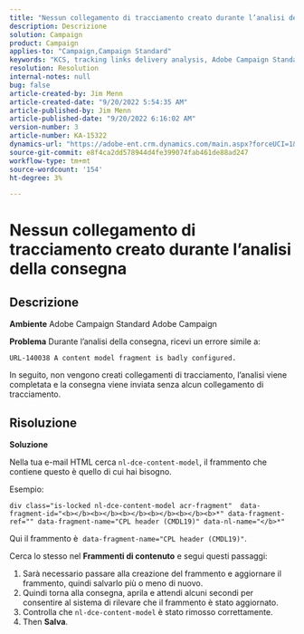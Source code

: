 ```yaml
---
title: "Nessun collegamento di tracciamento creato durante l’analisi della consegna"
description: Descrizione
solution: Campaign
product: Campaign
applies-to: "Campaign,Campaign Standard"
keywords: "KCS, tracking links delivery analysis, Adobe Campaign Standard, Adobe Campaign, errore, HTML, frammento"
resolution: Resolution
internal-notes: null
bug: false
article-created-by: Jim Menn
article-created-date: "9/20/2022 5:54:35 AM"
article-published-by: Jim Menn
article-published-date: "9/20/2022 6:16:02 AM"
version-number: 3
article-number: KA-15322
dynamics-url: "https://adobe-ent.crm.dynamics.com/main.aspx?forceUCI=1&pagetype=entityrecord&etn=knowledgearticle&id=61d287ae-a838-ed11-9db1-0022480866ad"
source-git-commit: e8f4ca2dd578944d4fe399074fab461de88ad247
workflow-type: tm+mt
source-wordcount: '154'
ht-degree: 3%

---
```


# Nessun collegamento di tracciamento creato durante l’analisi della consegna

## Descrizione


<b>Ambiente</b>
Adobe Campaign Standard Adobe Campaign

<b>Problema</b>
Durante l’analisi della consegna, ricevi un errore simile a:


```
URL-140038 A content model fragment is badly configured.
```


In seguito, non vengono creati collegamenti di tracciamento, l’analisi viene completata e la consegna viene inviata senza alcun collegamento di tracciamento.


## Risoluzione


<b>Soluzione</b>

Nella tua e-mail HTML cerca `nl-dce-content-model`, il frammento che contiene questo è quello di cui hai bisogno.

Esempio:


```
div class="is-locked nl-dce-content-model acr-fragment"  data-fragment-id="<b></b><b></b><b></b><b></b><b></b><b>*" data-fragment-ref="" data-fragment-name="CPL header (CMDL19)" data-nl-name="</b>*"
```


Qui il frammento è  `data-fragment-name="CPL header (CMDL19)"`.

Cerca lo stesso nel <b>Frammenti di contenuto</b> e segui questi passaggi:

1. Sarà necessario passare alla creazione del frammento e aggiornare il frammento, quindi salvarlo più o meno di nuovo.
2. Quindi torna alla consegna, aprila e attendi alcuni secondi per consentire al sistema di rilevare che il frammento è stato aggiornato.
3. Controlla che `nl-dce-content-model` è stato rimosso correttamente.
4. Then <b>Salva</b>.

